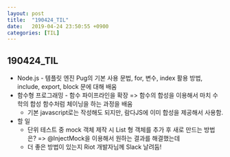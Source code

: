 ```yaml
---
layout: post
title:  "190424_TIL"
date:   2019-04-24 23:50:55 +0900
categories: [TIL]
---
```


190424_TIL
------------

* Node.js - 템플릿 엔진 Pug의 기본 사용 문법, for, 변수, index 활용 방법, include, export, block 문에 대해 배움
* 함수형 프로그래밍 - 함수 파이프라인을 확장 => 함수의 합성을 이용해서 마치 수학의 합성 함수처럼 체이닝을 하는 과정을 배움 
    * 기본 javascript로는 작성해도 되지만, 람다JS에 이미 합성을 제공해서 사용함.
* 할 일 
    * 단위 테스트 중 mock 객체 제작 시 List 형 객체를 추가 후 새로 만드는 방법은? => @InjectMock을 이용해서 원하는 결과를 해결했는데
    * 더 좋은 방법이 있는지 Riot 개발자님께 Slack 날려둠!



